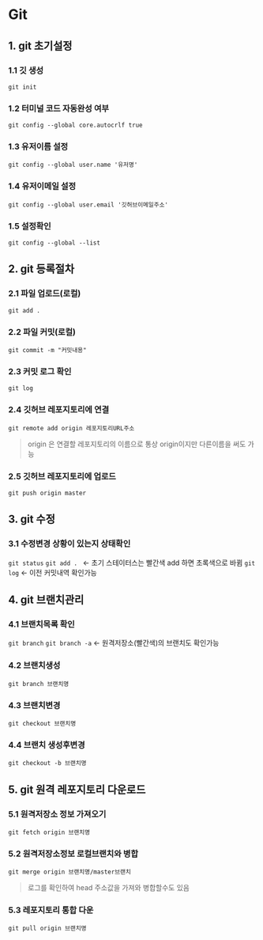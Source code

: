 # Git


## 1. git 초기설정

### 1.1 깃 생성
`git init `

### 1.2 터미널 코드 자동완성 여부
`git config --global core.autocrlf true`

### 1.3 유저이름 설정
`git config --global user.name '유저명'`

### 1.4 유저이메일 설정
`git config --global user.email '깃허브이메일주소'`

### 1.5 설정확인
`git config --global --list`


## 2. git 등록절차
### 2.1 파일 업로드(로컬)
`git add .`

### 2.2 파일 커밋(로컬)
`git commit -m "커밋내용"`

### 2.3 커밋 로그 확인
`git log`

### 2.4 깃허브 레포지토리에 연결
`git remote add origin 레포지토리URL주소` 
> origin 은 연결할 레포지토리의 이름으로 통상 origin이지만 다른이름을 써도 가능

### 2.5 깃허브 레포지토리에 업로드
`git push origin master`


## 3. git 수정

### 3.1 수정변경 상황이 있는지 상태확인
`git status` `git add . `  <- 초기 스테이터스는 빨간색 add 하면 초록색으로 바뀜
`git log` <- 이전 커밋내역 확인가능


## 4. git 브랜치관리

### 4.1 브랜치목록 확인
`git branch`
`git branch -a` <- 원격저장소(빨간색)의 브랜치도 확인가능

### 4.2 브랜치생성
`git branch 브랜치명`

### 4.3 브랜치변경
`git checkout 브랜치명`

### 4.4 브랜치 생성후변경
`git checkout -b 브랜치명`


## 5. git 원격 레포지토리 다운로드

### 5.1 원격저장소 정보 가져오기
`git fetch origin 브랜치명`

### 5.2 원격저장소정보 로컬브랜치와 병합
`git merge origin 브랜치명/master브랜치`

> 로그를 확인하여 head 주소값을 가져와 병합할수도 있음

### 5.3 레포지토리 통합 다운
`git pull origin 브랜치명`

